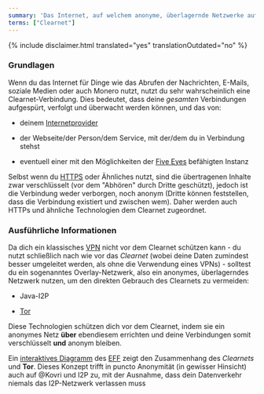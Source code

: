 ```yaml
---
summary: 'Das Internet, auf welchem anonyme, überlagernde Netzwerke aufbauen'
terms: ["Clearnet"]
---
```


{% include disclaimer.html translated="yes" translationOutdated="no" %}

### Grundlagen

Wenn du das Internet für Dinge wie das Abrufen der Nachrichten, E-Mails,
soziale Medien oder auch Monero nutzt, nutzt du sehr wahrscheinlich eine
Clearnet-Verbindung. Dies bedeutet, dass deine *gesamten* Verbindungen
aufgespürt, verfolgt und überwacht werden können, und das von:

- deinem
[Internetprovider](https://de.wikipedia.org/wiki/Internetdienstanbieter)

- der Webseite/der Person/dem Service, mit der/dem du in Verbindung stehst

- eventuell einer mit den Möglichkeiten der [Five
Eyes](https://en.wikipedia.org/wiki/5_Eyes) befähigten Instanz

Selbst wenn du
[HTTPS](https://de.wikipedia.org/wiki/Hypertext_Transfer_Protocol_Secure)
oder Ähnliches nutzt, sind die übertragenen Inhalte zwar verschlüsselt (vor
dem "Abhören" durch Dritte geschützt), jedoch ist die Verbindung weder
verborgen, noch anonym (Dritte können feststellen, dass die Verbindung
existiert und zwischen wem). Daher werden auch HTTPs und ähnliche
Technologien dem Clearnet zugeordnet.

### Ausführliche Informationen

Da dich ein klassisches
[VPN](https://de.wikipedia.org/wiki/Virtual_Private_Network) nicht vor dem
Clearnet schützen kann - du nutzt schließlich nach wie vor das *Clearnet*
(wobei deine Daten zumindest besser umgeleitet werden, als ohne die
Verwendung eines VPNs) - solltest du ein sogenanntes Overlay-Netzwerk, also
ein anonymes, überlagerndes Netzwerk nutzen, um den direkten Gebrauch des
Clearnets zu vermeiden:

- Java-I2P

- [Tor](https://torproject.org/de/)

Diese Technologien schützen dich vor dem Clearnet, indem sie ein anonymes
Netz **über** ebendiesem errichten und deine Verbindungen somit
verschlüsselt **und** anonym bleiben.

Ein [interaktives Diagramm](https://www.eff.org/pages/tor-and-https) des
[EFF](https://www.eff.org/) zeigt den Zusammenhang des *Clearnets* und
**Tor**. Dieses Konzept trifft in puncto Anonymität (in gewisser Hinsicht)
auch auf @Kovri und I2P zu, mit der Ausnahme, dass dein Datenverkehr niemals
das I2P-Netzwerk verlassen muss
